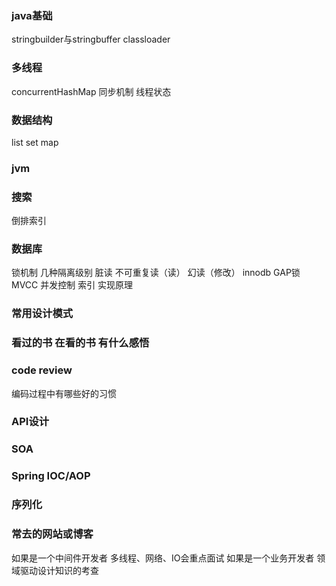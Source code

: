 ### java基础
stringbuilder与stringbuffer classloader
### 多线程
concurrentHashMap  同步机制  线程状态
### 数据结构
list set map
### jvm
### 搜索
倒排索引
### 数据库  
锁机制  几种隔离级别  脏读  不可重复读（读） 幻读（修改）  innodb GAP锁  
MVCC 并发控制
索引 实现原理
### 常用设计模式
### 看过的书 在看的书  有什么感悟
### code review
编码过程中有哪些好的习惯
### API设计
### SOA
### Spring IOC/AOP
### 序列化
### 常去的网站或博客

如果是一个中间件开发者 多线程、网络、IO会重点面试
如果是一个业务开发者 领域驱动设计知识的考查
